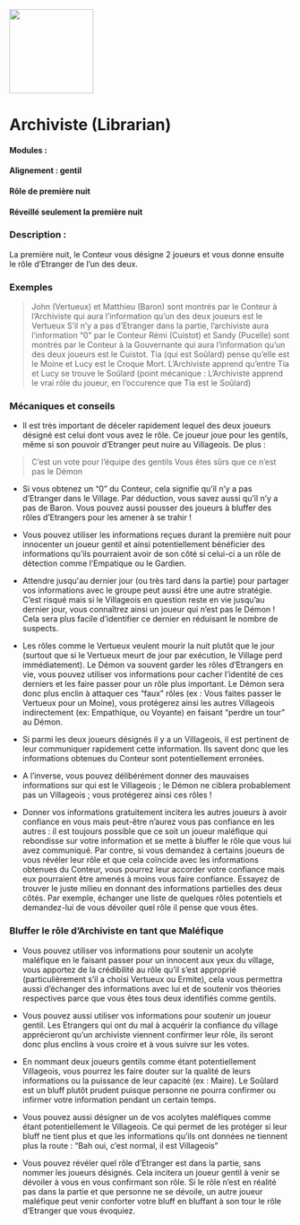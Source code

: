 <img src="https://github.com/brain-academy/wiki/blob/master/public/img/blood-on-the-clocktower/roles/librarian.png?raw=true" height="150"> 

# Archiviste (Librarian)

#### Modules : 
#### Alignement : gentil 
#### Rôle de première nuit
#### Réveillé seulement la première nuit

### Description :
La première nuit, le Conteur vous désigne 2 joueurs et  vous donne ensuite le rôle d’Etranger de l’un des deux.
 
### Exemples  
> John (Vertueux) et Matthieu (Baron) sont montrés par le Conteur à l’Archiviste qui aura l’information qu’un des deux joueurs est le Vertueux
> S’il n’y a pas d’Etranger dans la partie,  l’archiviste aura l’information “0” par le Conteur
> Rémi (Cuistot) et Sandy (Pucelle) sont montrés par le Conteur à la Gouvernante qui aura l’information qu’un des deux joueurs est le Cuistot. 
> Tia (qui est Soûlard) pense qu’elle est le Moine et Lucy est le Croque Mort. L’Archiviste apprend qu’entre Tia et Lucy se trouve le Soûlard (point mécanique : L’Archiviste apprend le vrai rôle du joueur, en l’occurence que Tia est le Soûlard)


### Mécaniques et conseils
- Il est très important de déceler rapidement lequel des deux joueurs désigné est celui dont vous avez le rôle. Ce joueur joue pour les gentils, même si son pouvoir d’Etranger peut nuire au Villageois. De plus :
> C’est un vote pour l’équipe des gentils
> Vous êtes sûrs que ce n’est pas le Démon

- Si vous obtenez un “0” du Conteur, cela signifie qu’il n’y a pas d’Etranger dans le Village. Par déduction, vous savez aussi qu’il n’y a pas de Baron. Vous pouvez aussi pousser des joueurs à bluffer des rôles d’Etrangers pour les amener à se trahir !

- Vous pouvez utiliser les informations reçues durant la première nuit pour innocenter un joueur gentil et ainsi potentiellement bénéficier des informations qu’ils pourraient avoir de son côté si celui-ci a un rôle de détection comme l’Empatique ou le Gardien.

- Attendre jusqu'au dernier jour (ou très tard dans la partie) pour partager vos informations avec le groupe peut aussi être une autre stratégie. C’est risqué mais si le Villageois en question reste en vie jusqu’au dernier jour, vous connaîtrez ainsi un joueur qui n’est pas le Démon ! Cela sera plus facile d’identifier ce dernier en réduisant le nombre de suspects.

- Les rôles comme le Vertueux veulent mourir la nuit plutôt que le jour (surtout que si le Vertueux meurt de jour par exécution, le Village perd immédiatement). Le Démon va souvent garder les rôles d’Etrangers en vie, vous pouvez utiliser vos informations pour cacher l’identité de ces derniers et les faire passer pour un rôle plus important. Le Démon sera donc plus enclin à attaquer ces “faux” rôles (ex : Vous faites passer le Vertueux pour un Moine), vous protégerez ainsi les autres Villageois indirectement (ex: Empathique, ou Voyante) en faisant “perdre un tour” au Démon.

- Si parmi les deux joueurs désignés il y a un Villageois, il est pertinent de leur communiquer rapidement cette information. Ils savent donc que les informations obtenues du Conteur sont potentiellement erronées.

- A l’inverse, vous pouvez délibérément donner des mauvaises informations sur qui est le Villageois ; le Démon ne ciblera probablement pas un Villageois ; vous protégerez ainsi ces rôles !

- Donner vos informations gratuitement incitera les autres joueurs à avoir confiance en vous mais peut-être n’aurez vous pas confiance en les autres : il est toujours possible que ce soit un joueur maléfique qui rebondisse sur votre information et se mette à bluffer le rôle que vous lui avez communiqué. Par contre, si vous demandez à certains joueurs de vous révéler leur rôle et que cela coïncide avec les informations obtenues du Conteur, vous pourrez leur accorder votre confiance mais eux pourraient être amenés à moins vous faire confiance. Essayez de trouver le juste milieu en donnant des informations partielles des deux côtés. Par exemple, échanger une liste de quelques rôles potentiels et demandez-lui de vous dévoiler quel rôle il pense que vous êtes.
 
### Bluffer le rôle d’Archiviste en tant que Maléfique

- Vous pouvez utiliser vos informations pour soutenir un acolyte maléfique en le faisant passer pour un innocent aux yeux du village, vous apportez de la crédibilité au rôle qu’il s’est approprié (particulièrement s’il a choisi Vertueux ou Ermite), cela  vous permettra aussi d’échanger des informations avec lui et de soutenir vos théories respectives parce que vous êtes tous deux identifiés comme gentils.

- Vous pouvez aussi utiliser vos informations pour soutenir un joueur gentil. Les Etrangers qui ont du mal à acquérir la confiance du village apprécieront qu’un archiviste viennent confirmer leur rôle, ils seront donc plus enclins à vous croire et à vous suivre sur les votes.

- En nommant deux joueurs gentils comme étant potentiellement Villageois, vous pourrez les faire douter sur la qualité de leurs informations ou la puissance de leur capacité (ex : Maire). Le Soûlard est un bluff plutôt prudent puisque personne ne pourra confirmer ou infirmer votre information pendant un certain temps.

- Vous pouvez aussi désigner un de vos acolytes maléfiques comme étant potentiellement le Villageois. Ce qui permet de les protéger si leur bluff ne tient plus et que les informations qu’ils ont données ne tiennent plus la route : “Bah oui, c’est normal, il est Villageois”

- Vous pouvez révéler quel rôle d’Etranger est dans la partie, sans nommer les joueurs désignés. Cela incitera un joueur gentil à venir se dévoiler à vous en vous confirmant son rôle. Si le rôle n’est en réalité pas dans la partie et que personne ne se dévoile, un autre joueur maléfique peut venir conforter votre bluff en bluffant à son tour le rôle d’Etranger que vous évoquiez.
